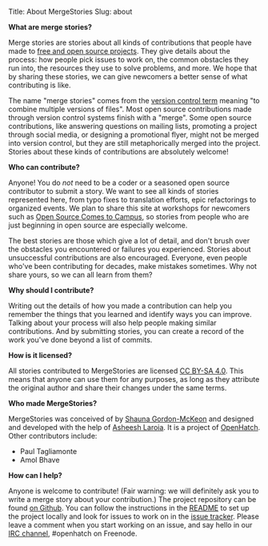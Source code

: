 Title: About MergeStories
Slug: about

__What are merge stories?__

Merge stories are stories about all kinds of contributions that people have made to [free and open source projects](http://en.wikipedia.org/wiki/Free_and_open-source_software). They give details about the process: how people pick issues to work on, the common obstacles they run into, the resources they use to solve problems, and more. We hope that by sharing these stories, we can give newcomers a better sense of what contributing is like.

The name "merge stories" comes from the [version control term](http://en.wikipedia.org/wiki/Merge_(revision_control)) meaning "to combine multiple versions of files".  Most open source contributions made through version control systems finish with a "merge".  Some open source contributions, like answering questions on mailing lists, promoting a project through social media, or designing a promotional flyer, might not be merged into version control, but they are still metaphorically merged into the project.  Stories about these kinds of contributions are absolutely welcome!

__Who can contribute?__

Anyone! You do _not_ need to be a coder or a seasoned open source contributor to submit a story. We want to see all kinds of stories represented here, from typo fixes to translation efforts, epic refactorings to organized events. We plan to share this site at workshops for newcomers such as [Open Source Comes to Campus](http://campus.openhatch.org/), so stories from people who are just beginning in open source are especially welcome.

The best stories are those which give a lot of detail, and don't brush over the obstacles you encountered or failures you experienced. Stories about unsuccessful contributions are also encouraged. Everyone, even people who've been contributing for decades, make mistakes sometimes. Why not share yours, so we can all learn from them?

__Why should I contribute?__

Writing out the details of how you made a contribution can help you remember the things that you learned and identify ways you can improve. Talking about your process will also help people making similar contributions. And by submitting stories, you can create a record of the work you've done beyond a list of commits.

__How is it licensed?__

All stories contributed to MergeStories are licensed [CC BY-SA 4.0](https://creativecommons.org/licenses/by-sa/4.0/). This means that anyone can use them for any purposes, as long as they attribute the original author and share their changes under the same terms.

__Who made MergeStories?__

MergeStories was conceived of by [Shauna Gordon-McKeon](http://www.shaunagm.net/) and designed and developed with the help of [Asheesh Laroia](http:​/​/​www​.​asheesh​.​org​/).  It is a project of [OpenHatch](http://openhatch.org/).  Other contributors include:

* Paul Tagliamonte
* Amol Bhave

__How can I help?__

Anyone is welcome to contribute! (Fair warning: we will definitely ask you to write a merge story about your contribution.) The project repository can be found [on Github](https://github.com/openhatch/oh-contribution-stories). You can follow the instructions in the [README]() to set up the project locally and look for issues to work on in the [issue tracker](https://github.com/openhatch/oh-contribution-stories/issues). Please leave a comment when you start working on an issue, and say hello in our [IRC channel](http://openhatch.readthedocs.org/en/latest/community/contact.html), #openhatch on Freenode.

